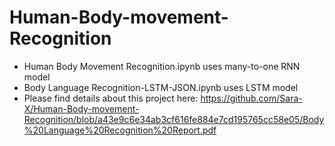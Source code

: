 # Human-Body-movement-Recognition

* Human Body Movement Recognition.ipynb uses many-to-one RNN model
* Body Language Recognition-LSTM-JSON.ipynb uses LSTM model
* Please find details about this project here: https://github.com/Sara-X/Human-Body-movement-Recognition/blob/a43e9c6e34ab3cf616fe884e7cd195765cc58e05/Body%20Language%20Recognition%20Report.pdf
